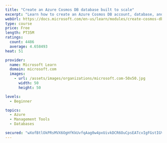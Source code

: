 ```yaml
---
title: "Create an Azure Cosmos DB database built to scale"
excerpt: "Learn how to create an Azure Cosmos DB account, database, and container built to scale as your application grows."
webUrl: https://docs.microsoft.com/en-us/learn/modules/create-cosmos-db-for-scale/
type: course
price: Free
length: PT35M
ratings:
  count: 4486
  average: 4.658493
heat: 51

provider:
  name: Microsoft Learn
  domain: microsoft.com
  images:
    - url: /assets/images/organizations/microsoft.com-50x50.jpg
      width: 50
      height: 50

levels:
  - Beginner

topics:
  - Azure
  - Management Tools
  - Databases

secured: "wXofBtlOkPRsMVX6OgHfKkUvfqAag0w4pxUivkDCR6OuCpsEATcvIgFGstIGV61yQubwRKOH8eYwth6Ku27WevS3p3NEHPItVZrf4rj74kNyXVqZC9Cd71mhgEMfFa9HorP3CN+bNPsE9q1/6MVhC+co5ZlSct11Gv9uzQ7Ysn9a78oCwomvGTJ7v4b6RTbsGCKOvmBU/Lg9Q1fMnETADa6nECa/D2r6IID5VEDU8V8jBUV4XhUUdfynO8ZSDQOTd4IUEJyHUkqlwD/IbT82WEKmPpDqvj9VoM4QLqz20AL6ujL3M8mi+OHbt0zd49jtTLn5OuoYLi7Z3czXl0hAskyeypaY4GrbiJaZ/DFG9rWt2lZIYfVUaERNsbk53eNjEaSKEbjU0j2v/tVGYF6epwQId0oXzOVF1GKy6y90Xck=;SqGMn85hbpTT4eyW6p8GIA=="
---
```


